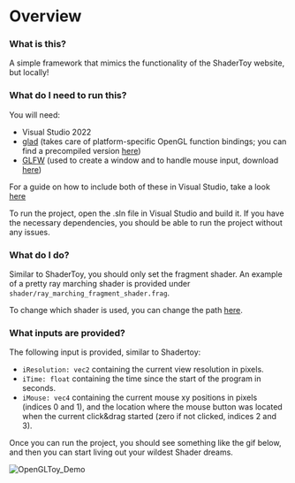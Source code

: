 # Overview
### What is this?
A simple framework that mimics the functionality of the ShaderToy website, but locally!

### What do I need to run this?
You will need:
- Visual Studio 2022
- [glad](https://github.com/Dav1dde/glad) (takes care of platform-specific OpenGL function bindings; you can find a precompiled version [here](https://glad.dav1d.de/))
- [GLFW](https://www.glfw.org/) (used to create a window and to handle mouse input, download [here](https://www.glfw.org/download))

For a guide on how to include both of these in Visual Studio, take a look [here](https://learnopengl.com/Getting-started/Creating-a-window)

To run the project, open the .sln file in Visual Studio and build it. If you have the necessary dependencies, you should be able to run the project without any issues.

### What do I do?
Similar to ShaderToy, you should only set the fragment shader. An example of a pretty ray marching shader is provided under `shader/ray_marching_fragment_shader.frag`. 

To change which shader is used, you can change the path [here](https://github.com/jstuder3/OpenGLToy/blob/ed4995710f47c11e6382d16f7d6a5ad583005c19/OpenGLToy/utils.cpp#L81).

### What inputs are provided?
The following input is provided, similar to Shadertoy:
- `iResolution: vec2` containing the current view resolution in pixels.
- `iTime: float` containing the time since the start of the program in seconds.
- `iMouse: vec4` containing the current mouse xy positions in pixels (indices 0 and 1), and the location where the mouse button was located when the current click&drag started (zero if not clicked, indices 2 and 3).

Once you can run the project, you should see something like the gif below, and then you can start living out your wildest Shader dreams.

![OpenGLToy_Demo](https://github.com/user-attachments/assets/198d2d54-194e-4717-b22b-16b5bcf1ab18)

